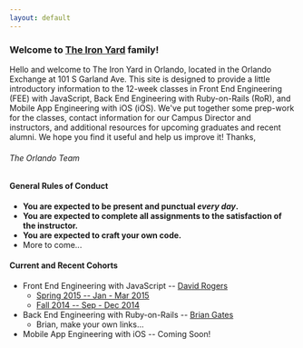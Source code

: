 ```yaml
---
layout: default
---
```

### Welcome to [The Iron Yard](http://theironyard.com) family!

Hello and welcome to The Iron Yard in Orlando, located in the Orlando Exchange at 101 S Garland Ave. This site is designed to provide a little introductory information to the 12-week classes in Front End Engineering (FEE) with JavaScript, Back End Engineering with Ruby-on-Rails (RoR), and Mobile App Engineering with iOS (iOS). We've put together some prep-work for the classes, contact information for our Campus Director and instructors, and additional resources for upcoming graduates and recent alumni. We hope you find it useful and help us improve it! Thanks,

###### The Orlando Team

#### General Rules of Conduct

* **You are expected to be present and punctual _every day_.**
* **You are expected to complete all assignments to the satisfaction of the instructor.**
* **You are expected to craft your own code.**
* More to come...

#### Current and Recent Cohorts

* Front End Engineering with JavaScript -- [David Rogers](http://github.com/al-the-x)
    * [Spring 2015 -- Jan - Mar 2015](http://github.com/theironyard--orlando/fee--2015--spring)
    * [Fall 2014 -- Sep - Dec 2014](http://github.com/theironyard--orlando/fee--2014--fall)
* Back End Engineering with Ruby-on-Rails -- [Brian Gates](http://github.com/bgates)
    * Brian, make your own links...
* Mobile App Engineering with iOS -- Coming Soon!
